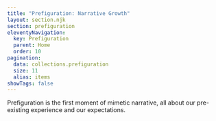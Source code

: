 ```yaml
---
title: "Prefiguration: Narrative Growth"
layout: section.njk
section: prefiguration
eleventyNavigation:
  key: Prefiguration
  parent: Home
  order: 10
pagination:
  data: collections.prefiguration
  size: 11
  alias: items
showTags: false
---
```


Prefiguration is the first moment of mimetic narrative, all about our pre-existing experience and our expectations.
